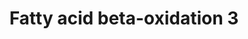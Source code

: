 ---
annotations:
- type: Pathway Ontology
  value: fatty acid beta degradation pathway
authors:
- Nsalomonis
- MaintBot
- Evelo
- C.Redfern
- Christine Chichester
- Eweitz
- Fehrhart
- DeSl
communities:
- Lipids
description: Molecular mechanisms regulating lipid storage and metabolism.
last-edited: 2021-05-28
organisms:
- Caenorhabditis elegans
redirect_from:
- /index.php/Pathway:WP499
- /instance/WP499
schema-jsonld:
- '@context': https://schema.org/
  '@id': https://wikipathways.github.io/pathways/WP499.html
  '@type': Dataset
  creator:
    '@type': Organization
    name: WikiPathways
  description: Molecular mechanisms regulating lipid storage and metabolism.
  keywords:
  - Acetyl-CoA
  - ech-6
  - LLC1.3
  - Acetoacetyl-CoA
  - TCA Cycle
  - glutarate
  - Butanoyl-CoA
  - F54D5.7
  - F54C8.1
  - Beta Oxidation 2
  - B0303.3
  - ACADS
  - (S)-3-Hydroxybutanoyl-CoA
  - Glutaryl-CoA
  - kat-1
  - T08B2.7
  - Cronoyl-CoA
  license: CC0
  name: Fatty acid beta-oxidation 3
seo: CreativeWork
title: Fatty acid beta-oxidation 3
wpid: WP499
---